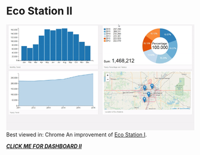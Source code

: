 # Eco Station II
![](eco-station-II.gif)<br>
Best viewed in: Chrome
An improvement of [Eco Station I](https://github.com/Edmonton-Open-Data/Edmonton-Eco-Stations#eco-station-monthly-users-dashboard).

[***CLICK ME FOR DASHBOARD II***](https://edmonton-open-data.github.io/Eco-Station-II/)
